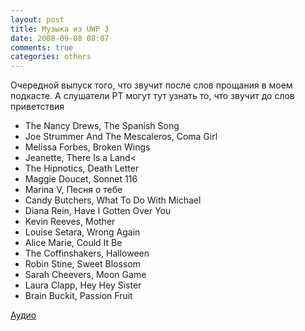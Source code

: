 ```yaml
---
layout: post
title: Музыка из UWP 3
date: 2008-09-08 08:07
comments: true
categories: others
---
```


Oчередной выпуск того, что звучит после слов прощания в моем подкасте. А слушатели РТ могут тут узнать то, что звучит до слов приветствия

- The Nancy Drews, The Spanish Song
- Joe Strummer And The Mescaleros, Coma Girl
- Melissa Forbes, Broken Wings
- Jeanette, There Is a Land<
- The Hipnotics, Death Letter
- Maggie Doucet, Sonnet 116
- Marina V, Песня о тебе
- Candy Butchers, What To Do With Michael
- Diana Rein, Have I Gotten Over You
- Kevin Reeves, Mother
- Louise Setara, Wrong Again
- Alice Marie, Could It Be
- The Coffinshakers, Halloween
- Robin Stine, Sweet Blossom
- Sarah Cheevers, Moon Game
- Laura Clapp, Hey Hey Sister
- Brain Buckit, Passion Fruit

<a href="https://podcast.umputun.com/media/uwp_ext4.mp3">Аудио</a>
